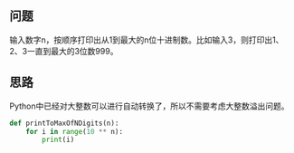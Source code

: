 ## 问题
输入数字n，按顺序打印出从1到最大的n位十进制数。比如输入3，则打印出1、2、3一直到最大的3位数999。

## 思路
Python中已经对大整数可以进行自动转换了，所以不需要考虑大整数溢出问题。
```python
def printToMaxOfNDigits(n):
    for i in range(10 ** n):
        print(i)
```
